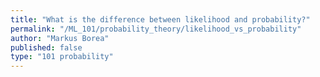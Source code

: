 ```yaml
---
title: "What is the difference between likelihood and probability?"
permalink: "/ML_101/probability_theory/likelihood_vs_probability"
author: "Markus Borea"
published: false
type: "101 probability"
---
```

